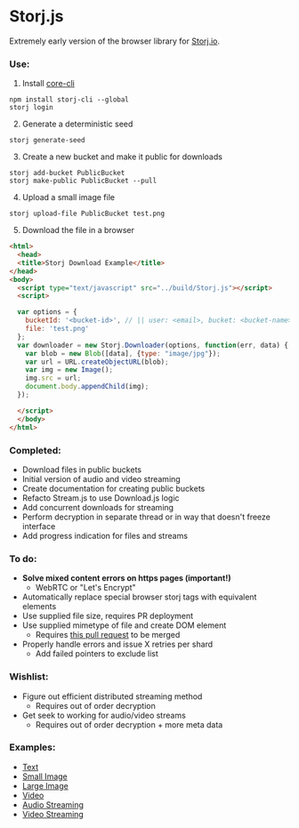 # Storj.js
Extremely early version of the browser library for [Storj.io](https://storj.io/).

### Use:
  1. Install [core-cli](https://github.com/Storj/core-cli)
  
  ```
  npm install storj-cli --global
  storj login
  ```
  
  2. Generate a deterministic seed
  
  ```
  storj generate-seed
  ```
  
  3. Create a new bucket and make it public for downloads
  
  ```
  storj add-bucket PublicBucket
  storj make-public PublicBucket --pull
  ```
  
  4. Upload a small image file
  
  ```
  storj upload-file PublicBucket test.png
  ```
  
  5. Download the file in a browser

  ```html
  <html>
    <head>
    <title>Storj Download Example</title>
  </head>
  <body>
    <script type="text/javascript" src="../build/Storj.js"></script>
    <script>

    var options = {
      bucketId: '<bucket-id>', // || user: <email>, bucket: <bucket-name>
      file: 'test.png'
    };
    var downloader = new Storj.Downloader(options, function(err, data) {
      var blob = new Blob([data], {type: "image/jpg"});
      var url = URL.createObjectURL(blob);
      var img = new Image();
      img.src = url;
      document.body.appendChild(img);
    });

    </script>
    </body>
  </html>
  ```

### Completed:
  * Download files in public buckets
  * Initial version of audio and video streaming
  * Create documentation for creating public buckets
  * Refacto Stream.js to use Download.js logic
  * Add concurrent downloads for streaming
  * Perform decryption in separate thread or in way that doesn't freeze interface
  * Add progress indication for files and streams

### To do:
  * **Solve mixed content errors on https pages (important!)**
    * WebRTC or "Let's Encrypt"
  * Automatically replace special browser storj tags with equivalent elements
  * Use supplied file size, requires PR deployment
  * Use supplied mimetype of file and create DOM element
    * Requires [this pull request](https://github.com/Storj/bridge/pull/288) to be merged
  * Properly handle errors and issue X retries per shard
    * Add failed pointers to exclude list

### Wishlist:
  * Figure out efficient distributed streaming method
    * Requires out of order decryption
  * Get seek to working for audio/video streams
    * Requires out of order decryption + more meta data

### Examples:
  * [Text](http://htmlpreview.github.io/?https://github.com/cpollard1001/storj.js/blob/master/examples/text.html)
  * [Small Image](http://htmlpreview.github.io/?https://github.com/cpollard1001/storj.js/blob/master/examples/small_image.html)
  * [Large Image](http://htmlpreview.github.io/?https://github.com/cpollard1001/storj.js/blob/master/examples/large_image.html)
  * [Video](http://htmlpreview.github.io/?https://github.com/cpollard1001/storj.js/blob/master/examples/video.html)
  * [Audio Streaming](http://htmlpreview.github.io/?https://github.com/cpollard1001/storj.js/blob/master/examples/audio_stream.html)
  * [Video Streaming](http://htmlpreview.github.io/?https://github.com/cpollard1001/storj.js/blob/master/examples/video_stream.html)
